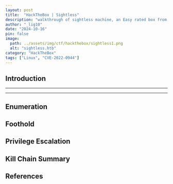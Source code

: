 ```yaml
---
layout: post
title:  "HackTheBox | Sightless"
description: "walkthrough of sightless machine, an Easy rated box from HackTheBox"
author: "_lig10"
date: "2024-10-16"
pin: false
image:
  path: ../assets/img/ctf/hackthebox/sightless1.png
  alt: "sightless.htb"
category: "HackTheBox"
tags: ["Linux", "CVE-2022-0944"]
---
```


## Introduction
------------------------------------------------------------------------------------------


------------------------------------------------------------------------------------------

## Enumeration



## Foothold


## Privilege Escalation


## Kill Chain Summary


## References

